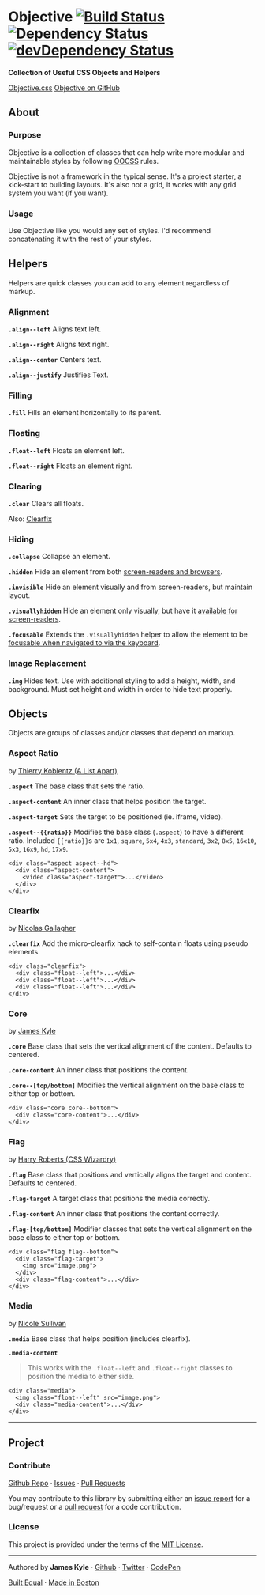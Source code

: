 # Objective [![Build Status](https://travis-ci.org/tctcl/objective.png?branch=master)](https://travis-ci.org/tctcl/objective) [![Dependency Status](https://david-dm.org/tctcl/objective.png)](https://david-dm.org/tctcl/objective) [![devDependency Status](https://david-dm.org/tctcl/objective/dev-status.png)](https://david-dm.org/tctcl/objective#info=devDependencies)

**Collection of Useful CSS Objects and Helpers**

<a href="dist/objective.css" class="button button--primary">Objective.css</a>
<a href="http://github.com/thejameskyle/objective" class="button">Objective on GitHub</a>

## About

### Purpose

Objective is a collection of classes that can help write more modular and maintainable styles by following [OOCSS](http://coding.smashingmagazine.com/2011/12/12/an-introduction-to-object-oriented-css-oocss/) rules.

Objective is not a framework in the typical sense. It's a project starter, a kick-start to building layouts. It's also not a grid, it works with any grid system you want (if you want).

### Usage

Use Objective like you would any set of styles. I'd recommend concatenating it with the rest of your styles.

## Helpers

Helpers are quick classes you can add to any element regardless of markup.

### Alignment

**`.align--left`** Aligns text left.

**`.align--right`** Aligns text right.

**`.align--center`** Centers text.

**`.align--justify`** Justifies Text.

### Filling

**`.fill`** Fills an element horizontally to its parent.

### Floating

**`.float--left`** Floats an element left.

**`.float--right`** Floats an element right.

### Clearing

**`.clear`** Clears all floats.

Also: [Clearfix](#clearfix)

### Hiding

**`.collapse`** Collapse an element.

**`.hidden`** Hide an element from both [screen-readers and browsers](http://h5bp.com/u).

**`.invisible`** Hide an element visually and from screen-readers, but maintain layout.

**`.visuallyhidden`** Hide an element only visually, but have it [available for screen-readers](http://h5bp.com/v).

**`.focusable`** Extends the `.visuallyhidden` helper to allow the element to be [focusable when navigated to via the keyboard](http://h5bp.com/p).

### Image Replacement

**`.img`** Hides text. Use with additional styling to add a height, width, and background. Must set height and width in order to hide text properly.

## Objects

Objects are groups of classes and/or classes that depend on markup.

### Aspect Ratio

by [Thierry Koblentz (A List Apart)](http://alistapart.com/article/creating-intrinsic-ratios-for-video)

**`.aspect`** The base class that sets the ratio.

**`.aspect-content`** An inner class that helps position the target.

**`.aspect-target`** Sets the target to be positioned (ie. iframe, video).

**`.aspect--{{ratio}}`** Modifies the base class (`.aspect`) to have a different ratio. Included `{{ratio}}`s are `1x1`, `square`, `5x4`, `4x3`, `standard`, `3x2`, `8x5`, `16x10`, `5x3`, `16x9`, `hd`, `17x9`.


```
<div class="aspect aspect--hd">
  <div class="aspect-content">
    <video class="aspect-target">...</video>
  </div>
</div>
```

### Clearfix

by [Nicolas Gallagher](http://nicolasgallagher.com/micro-clearfix-hack/)

**`.clearfix`** Add the micro-clearfix hack to self-contain floats using pseudo elements.

```
<div class="clearfix">
  <div class="float--left">...</div>
  <div class="float--left">...</div>
  <div class="float--left">...</div>
</div>
```

### Core

by [James Kyle](https://twitter.com/thejameskyle)

**`.core`** Base class that sets the vertical alignment of the content. Defaults to centered.

**`.core-content`** An inner class that positions the content.

**`.core--[top/bottom]`** Modifies the vertical alignment on the base class to either top or bottom.

```
<div class="core core--bottom">
  <div class="core-content">...</div>
</div>
```

### Flag

by [Harry Roberts (CSS Wizardry)](http://csswizardry.com/2013/05/the-flag-object/)

**`.flag`** Base class that positions and vertically aligns the target and content. Defaults to centered.

**`.flag-target`** A target class that positions the media correctly.

**`.flag-content`** An inner class that positions the content correctly.

**`.flag-[top/bottom]`** Modifier classes that sets the vertical alignment on the base class to either top or bottom.

```
<div class="flag flag--bottom">
  <div class="flag-target">
    <img src="image.png">
  </div>
  <div class="flag-content">...</div>
</div>
```

### Media

by [Nicole Sullivan](http://www.stubbornella.org/content/2010/06/25/the-media-object-saves-hundreds-of-lines-of-code/)

**`.media`** Base class that helps position (includes clearfix).

**`.media-content`**

> This works with the `.float--left` and `.float--right` classes to position the media to either side.

```
<div class="media">
  <img class="float--left" src="image.png">
  <div class="media-content">...</div>
</div>
```

---

## Project

### Contribute

[Github Repo](https://github.com/thejameskyle/objective/) · [Issues](https://github.com/thejameskyle/objective/issues) · [Pull Requests](https://github.com/thejameskyle/objective/pulls)

You may contribute to this library by submitting either an [issue report](https://github.com/thejameskyle/objective/issues) for a bug/request or a [pull request](https://github.com/thejameskyle/objective/pulls) for a code contribution.

### License

This project is provided under the terms of the [MIT License](LICENSE.md).

---

Authored by **James Kyle** · [Github](http://github.com/thejameskyle) · [Twitter](http://twitter.com/thejameskyle) · [CodePen](http://codepen.io/thejameskyle)

[Built Equal](www.hrc.org/donate) · [Made in Boston](http://bostonbuilt.org/)
